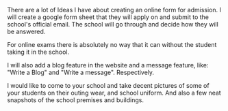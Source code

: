 There are a lot of Ideas I have about creating an online form for admission. I will create a google form sheet that they will apply on and submit to the school's official email. The school will go through and decide how they will be answered.

For online exams there is absolutely no way that it can without the student taking it in the school. 

I will also add a blog feature in the website and a message feature, like: "Write a Blog" and "Write a message". Respectively.


I would like to come to your school and take decent pictures of some of your students on their outing wear, and school uniform. And also a few neat snapshots of the school premises and buildings.
